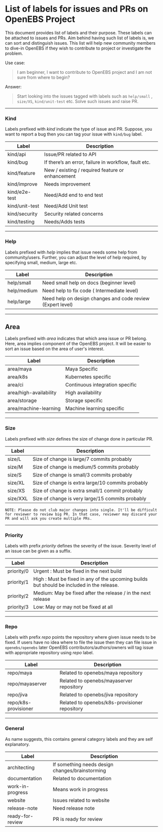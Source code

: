 # List of labels for issues and PRs on OpenEBS Project

This document provides list of labels and their purpose. These labels can be attached to issues and PRs. Aim behind having such list of labels is, we can sort and distinguish issues. This list will help new community members to dive-in OpenEBS if they wish to contribute to project or investigate the problem.

Use case:
> I am beginner, I want to contribute to OpenEBS project and I am not sure from where to begin?

Answer:
>Start looking into the issues tagged with labels such as `help/small` , `size/XS`, `kind/unit-test` etc. Solve such issues and raise PR.

---

### Kind

Labels prefixed with *kind* indicate the type of issue and PR. Suppose, you want to report a bug then you can tag your issue with `kind/bug` label.

| Label | Description |
|---|---|
| kind/api  | Issue/PR related to API  |
| kind/bug |  If there’s an error, failure in workflow, fault etc.|
| kind/feature  | New / existing / required feature or enhancement |
| kind/improve | Needs improvement |
| kind/e2e-test | Need/Add end to end test |
| kind/unit-test | Need/Add Unit test|
| kind/security  | Security related concerns  |
| kind/testing  |  Needs/Adds tests |

---

### Help

Labels prefixed with *help* implies that issue needs some help from community/users. Further, you can adjust the level of help required, by specifying small, medium, large etc.

| Label | Description |
|---|---|
| help/small  | Need small help on docs (beginner level)|
| help/medium | Need help to fix code ( Intermediate level) |
| help/large | Need help on design changes and code review (Expert level) |

---

## Area

Labels prefixed with *area* indicates that which area issue or PR belong. Here, area implies component of the OpenEBS project. It will be easier to sort an issue based on the area of user's interest.

| Label | Description |
|---|---|
| area/maya  | Maya Specific  |
| area/k8s | Kubernetes specific   |
| area/ci  | Continuous integration specific  |
| area/high-availability  | High availability  |
| area/storage | Storage specific  |
| area/machine-learning  |  Machine learning specific |

---

### Size

Labels prefixed with *size* defines the size of change done in particular PR.

| Label | Description |
|---|---|
| size/L | Size of change is large/7 commits probably |
| size/M | Size of change is medium/5 commits probably |
| size/S | Size of change is small/3 commits probably |
| size/XL | Size of change is extra large/10 commits probably |
| size/XS | Size of change is extra small/1 commit probably |
| size/XXL | Size of change is very large/15 commits probably |

    NOTE: Please do not club major changes into single. It'll be difficult for reviewer to review big PR. In that case, reviewer may discard your PR and will ask you create multiple PRs.

---

### Priority

Labels with prefix *priority* defines the severity of the issue. Severity level of an issue can be given as a suffix.

| Label | Description |
|---|---|
| priority/0 | Urgent : Must be fixed in the next build |
| priority/1 | High  : Must be fixed in any of the upcoming builds but should be included in the release. |
| priority/2 | Medium: May be fixed after the release / in the next release |
| priority/3 | Low: May or may not be fixed at all |

---

### Repo

Labels with prefix *repo* points the repository where given issue needs to be fixed. If users have no idea where to file the issue then they can file issue in `openebs/openebs` later OpenEBS contributors/authors/owners will tag issue with appropriate repository using *repo* label.

| Label | Description |
|---|---|
| repo/maya | Related to openebs/maya repository |
| repo/mayaserver | Related to openebs/mayaserver repository |
| repo/jiva | Related to openebs/jiva repository |
| repo/k8s-provisioner|  Related to openebs/k8s-provisioner repository|

---

### General

As name suggests, this contains general category labels and they are self explanatory.

| Label | Description |
|---|---|
| architecting | If something needs design changes/brainstorming |
| documentation  |  Related to documentation |
| work-in-progress | Means work in progress |
| website | Issues related to website  |
| release-note | Need release note|
| ready-for-review | PR is ready for review |